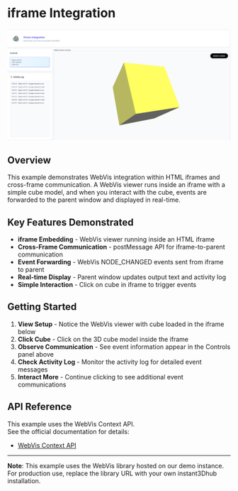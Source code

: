 # iframe Integration

![iframe Integration](./thumb.png)

## Overview

This example demonstrates WebVis integration within HTML iframes and cross-frame communication. A WebVis viewer runs inside an iframe with a simple cube model, and when you interact with the cube, events are forwarded to the parent window and displayed in real-time.

## Key Features Demonstrated

- **iframe Embedding** - WebVis viewer running inside an HTML iframe
- **Cross-Frame Communication** - postMessage API for iframe-to-parent communication
- **Event Forwarding** - WebVis NODE_CHANGED events sent from iframe to parent
- **Real-time Display** - Parent window updates output text and activity log
- **Simple Interaction** - Click on cube in iframe to trigger events

## Getting Started

1. **View Setup** - Notice the WebVis viewer with cube loaded in the iframe below
2. **Click Cube** - Click on the 3D cube model inside the iframe
3. **Observe Communication** - See event information appear in the Controls panel above
4. **Check Activity Log** - Monitor the activity log for detailed event messages
5. **Interact More** - Continue clicking to see additional event communications

## API Reference

This example uses the WebVis Context API.  
See the official documentation for details:

- [WebVis Context API](https://docs.threedy.io/latest/doc/webvis/interfaces/ContextAPI.html#contextapi)

---

**Note**: This example uses the WebVis library hosted on our demo instance. For production use, replace the library URL with your own instant3Dhub installation.
